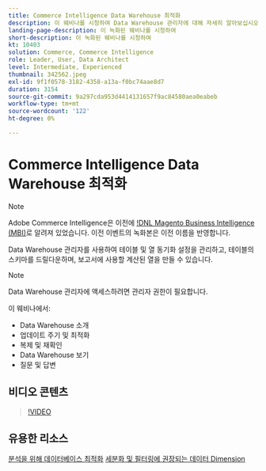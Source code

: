 ```yaml
---
title: Commerce Intelligence Data Warehouse 최적화
description: 이 웨비나를 시청하여 Data Warehouse 관리자에 대해 자세히 알아보십시오.
landing-page-description: 이 녹화된 웨비나를 시청하여
short-description: 이 녹화된 웨비나를 시청하여
kt: 10403
solution: Commerce, Commerce Intelligence
role: Leader, User, Data Architect
level: Intermediate, Experienced
thumbnail: 342562.jpeg
exl-id: 9f1f0578-3182-4358-a13a-f0bc74aae8d7
duration: 3154
source-git-commit: 9a297cda953d4414131657f9ac84580aea0eabeb
workflow-type: tm+mt
source-wordcount: '122'
ht-degree: 0%

---
```


# Commerce Intelligence Data Warehouse 최적화

>[!NOTE]
>
>Adobe Commerce Intelligence은 이전에 [!DNL Magento Business Intelligence (MBI)](으)로 알려져 있었습니다. 이전 이벤트의 녹화본은 이전 이름을 반영합니다.

Data Warehouse 관리자를 사용하여 테이블 및 열 동기화 설정을 관리하고, 테이블의 스키마를 드릴다운하며, 보고서에 사용할 계산된 열을 만들 수 있습니다.

>[!NOTE]
>
>Data Warehouse 관리자에 액세스하려면 관리자 권한이 필요합니다.

이 웨비나에서:

- Data Warehouse 소개
- 업데이트 주기 및 최적화
- 복제 및 재확인
- Data Warehouse 보기
- 질문 및 답변

## 비디오 콘텐츠

>[!VIDEO](https://video.tv.adobe.com/v/342562?quality=12&learn=on)

## 유용한 리소스

[분석을 위해 데이터베이스 최적화](https://experienceleague.adobe.com/docs/commerce-business-intelligence/mbi/best-practices/data/opt-db-analysis.html)
[세분화 및 필터링에 권장되는 데이터 Dimension](https://experienceleague.adobe.com/docs/commerce-business-intelligence/mbi/best-practices/data/segment-filter.html)
